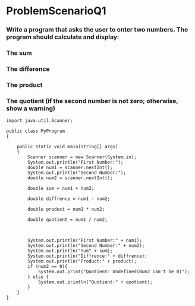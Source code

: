 # ProblemScenarioQ1

### Write a program that asks the user to enter two numbers. The program should calculate and display:
### The sum
### The difference
### The product
### The quotient (if the second number is not zero; otherwise, show a warning)


    import java.util.Scanner;

    public class MyProgram
    {

        public static void main(String[] args)
        {
            Scanner scanner = new Scanner(System.in);
            System.out.println("First Number:");
            double num1 = scanner.nextInt();
            System.out.println("Second Number:");
            double num2 = scanner.nextInt();
        
            double sum = num1 + num2;
        
            double diffrence = num1 - num2;
        
            double product = num1 * num2;
        
            double quotient = num1 / num2;
        

        
            System.out.println("First Number:" + num1);
            System.out.println("Second Number:" + num2);
            System.out.println("Sum" + sum);
            System.out.println("Diffrence:" + diffrence);
            System.out.println("Product:" + product);
            if (num2 == 0){
                System.out.print("Quotient: Undefined(Num2 can't be 0)");
            } else {
                System.out.println("Quotient:" + quotient);
            }
        }
    }
